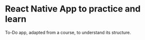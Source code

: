 # React Native App to practice and learn

To-Do app, adapted from a course, to understand its structure.


